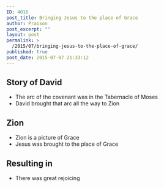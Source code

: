 ```yaml
---
ID: 4016
post_title: Bringing Jesus to the place of Grace
author: Praison
post_excerpt: ""
layout: post
permalink: >
  /2015/07/bringing-jesus-to-the-place-of-grace/
published: true
post_date: 2015-07-07 21:33:12
---
```

<h2>Story of David</h2>
<ul>
	<li>The arc of the covenant was in the Tabernacle of Moses</li>
	<li>David brought that arc all the way to Zion</li>
</ul>
<h2>Zion</h2>
<ul>
	<li>Zion is a picture of Grace</li>
	<li>Jesus was brought to the place of Grace</li>
</ul>
<h2>Resulting in</h2>
<ul>
	<li>There was great rejoicing</li>
</ul>
&nbsp;